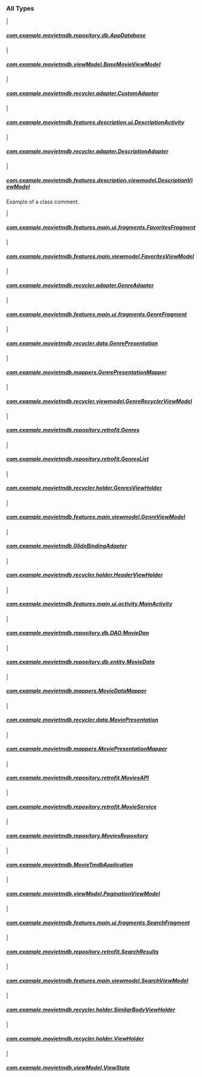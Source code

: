 

### All Types

|

##### [com.example.movietmdb.repository.db.AppDatabase](../com.example.movietmdb.repository.db/-app-database/index.md)


|

##### [com.example.movietmdb.viewModel.BaseMovieViewModel](../com.example.movietmdb.view-model/-base-movie-view-model/index.md)


|

##### [com.example.movietmdb.recycler.adapter.CustomAdapter](../com.example.movietmdb.recycler.adapter/-custom-adapter/index.md)


|

##### [com.example.movietmdb.features.description.ui.DescriptionActivity](../com.example.movietmdb.features.description.ui/-description-activity/index.md)


|

##### [com.example.movietmdb.recycler.adapter.DescriptionAdapter](../com.example.movietmdb.recycler.adapter/-description-adapter/index.md)


|

##### [com.example.movietmdb.features.description.viewmodel.DescriptionViewModel](../com.example.movietmdb.features.description.viewmodel/-description-view-model/index.md)

Example of a class comment.


|

##### [com.example.movietmdb.features.main.ui.fragments.FavoritesFragment](../com.example.movietmdb.features.main.ui.fragments/-favorites-fragment/index.md)


|

##### [com.example.movietmdb.features.main.viewmodel.FavoritesViewModel](../com.example.movietmdb.features.main.viewmodel/-favorites-view-model/index.md)


|

##### [com.example.movietmdb.recycler.adapter.GenreAdapter](../com.example.movietmdb.recycler.adapter/-genre-adapter/index.md)


|

##### [com.example.movietmdb.features.main.ui.fragments.GenreFragment](../com.example.movietmdb.features.main.ui.fragments/-genre-fragment/index.md)


|

##### [com.example.movietmdb.recycler.data.GenrePresentation](../com.example.movietmdb.recycler.data/-genre-presentation/index.md)


|

##### [com.example.movietmdb.mappers.GenrePresentationMapper](../com.example.movietmdb.mappers/-genre-presentation-mapper/index.md)


|

##### [com.example.movietmdb.recycler.viewmodel.GenreRecyclerViewModel](../com.example.movietmdb.recycler.viewmodel/-genre-recycler-view-model/index.md)


|

##### [com.example.movietmdb.repository.retrofit.Genres](../com.example.movietmdb.repository.retrofit/-genres/index.md)


|

##### [com.example.movietmdb.repository.retrofit.GenresList](../com.example.movietmdb.repository.retrofit/-genres-list/index.md)


|

##### [com.example.movietmdb.recycler.holder.GenresViewHolder](../com.example.movietmdb.recycler.holder/-genres-view-holder/index.md)


|

##### [com.example.movietmdb.features.main.viewmodel.GenreViewModel](../com.example.movietmdb.features.main.viewmodel/-genre-view-model/index.md)


|

##### [com.example.movietmdb.GlideBindingAdapter](../com.example.movietmdb/-glide-binding-adapter/index.md)


|

##### [com.example.movietmdb.recycler.holder.HeaderViewHolder](../com.example.movietmdb.recycler.holder/-header-view-holder/index.md)


|

##### [com.example.movietmdb.features.main.ui.activity.MainActivity](../com.example.movietmdb.features.main.ui.activity/-main-activity/index.md)


|

##### [com.example.movietmdb.repository.db.DAO.MovieDao](../com.example.movietmdb.repository.db.-d-a-o/-movie-dao/index.md)


|

##### [com.example.movietmdb.repository.db.entity.MovieData](../com.example.movietmdb.repository.db.entity/-movie-data/index.md)


|

##### [com.example.movietmdb.mappers.MovieDataMapper](../com.example.movietmdb.mappers/-movie-data-mapper/index.md)


|

##### [com.example.movietmdb.recycler.data.MoviePresentation](../com.example.movietmdb.recycler.data/-movie-presentation/index.md)


|

##### [com.example.movietmdb.mappers.MoviePresentationMapper](../com.example.movietmdb.mappers/-movie-presentation-mapper/index.md)


|

##### [com.example.movietmdb.repository.retrofit.MoviesAPI](../com.example.movietmdb.repository.retrofit/-movies-a-p-i/index.md)


|

##### [com.example.movietmdb.repository.retrofit.MovieService](../com.example.movietmdb.repository.retrofit/-movie-service/index.md)


|

##### [com.example.movietmdb.repository.MoviesRepository](../com.example.movietmdb.repository/-movies-repository/index.md)


|

##### [com.example.movietmdb.MovieTmdbApplication](../com.example.movietmdb/-movie-tmdb-application/index.md)


|

##### [com.example.movietmdb.viewModel.PaginationViewModel](../com.example.movietmdb.view-model/-pagination-view-model/index.md)


|

##### [com.example.movietmdb.features.main.ui.fragments.SearchFragment](../com.example.movietmdb.features.main.ui.fragments/-search-fragment/index.md)


|

##### [com.example.movietmdb.repository.retrofit.SearchResults](../com.example.movietmdb.repository.retrofit/-search-results/index.md)


|

##### [com.example.movietmdb.features.main.viewmodel.SearchViewModel](../com.example.movietmdb.features.main.viewmodel/-search-view-model/index.md)


|

##### [com.example.movietmdb.recycler.holder.SimilarBodyViewHolder](../com.example.movietmdb.recycler.holder/-similar-body-view-holder/index.md)


|

##### [com.example.movietmdb.recycler.holder.ViewHolder](../com.example.movietmdb.recycler.holder/-view-holder/index.md)


|

##### [com.example.movietmdb.viewModel.ViewState](../com.example.movietmdb.view-model/-view-state/index.md)



